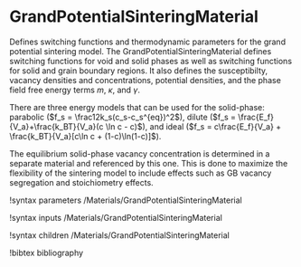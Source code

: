 # GrandPotentialSinteringMaterial

Defines switching functions and thermodynamic parameters for the grand potential
sintering model.
The GrandPotentialSinteringMaterial defines switching functions for void and solid
phases as well as switching functions for solid and grain boundary regions.
It also defines the susceptibilty, vacancy densities and concentrations, potential
densities, and the phase field free energy terms $m$, $\kappa$, and $\gamma$.

There are three energy models that can be used for the solid-phase: parabolic
($f_s = \frac12k_s(c_s-c_s^{eq})^2$), dilute ($f_s = \frac{E_f}{V_a}+\frac{k_BT}{V_a}(c \ln c - c)$),
and ideal ($f_s = c\frac{E_f}{V_a} + \frac{k_BT}{V_a}[c\ln c + (1-c)\ln(1-c)]$).

The equilibrium solid-phase vacancy concentration is determined in a separate
material and referenced by this one.
This is done to maximize the flexibility of the sintering model to include effects
such as GB vacancy segregation and stoichiometry effects.

!syntax parameters /Materials/GrandPotentialSinteringMaterial

!syntax inputs /Materials/GrandPotentialSinteringMaterial

!syntax children /Materials/GrandPotentialSinteringMaterial

!bibtex bibliography

